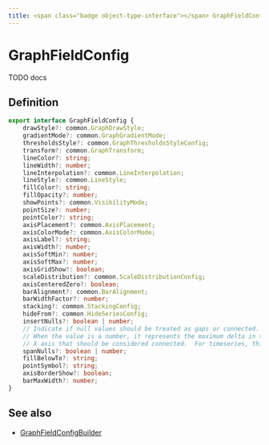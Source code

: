 ```yaml
---
title: <span class="badge object-type-interface"></span> GraphFieldConfig
---
```

# <span class="badge object-type-interface"></span> GraphFieldConfig

TODO docs

## Definition

```typescript
export interface GraphFieldConfig {
	drawStyle?: common.GraphDrawStyle;
	gradientMode?: common.GraphGradientMode;
	thresholdsStyle?: common.GraphThresholdsStyleConfig;
	transform?: common.GraphTransform;
	lineColor?: string;
	lineWidth?: number;
	lineInterpolation?: common.LineInterpolation;
	lineStyle?: common.LineStyle;
	fillColor?: string;
	fillOpacity?: number;
	showPoints?: common.VisibilityMode;
	pointSize?: number;
	pointColor?: string;
	axisPlacement?: common.AxisPlacement;
	axisColorMode?: common.AxisColorMode;
	axisLabel?: string;
	axisWidth?: number;
	axisSoftMin?: number;
	axisSoftMax?: number;
	axisGridShow?: boolean;
	scaleDistribution?: common.ScaleDistributionConfig;
	axisCenteredZero?: boolean;
	barAlignment?: common.BarAlignment;
	barWidthFactor?: number;
	stacking?: common.StackingConfig;
	hideFrom?: common.HideSeriesConfig;
	insertNulls?: boolean | number;
	// Indicate if null values should be treated as gaps or connected.
	// When the value is a number, it represents the maximum delta in the
	// X axis that should be considered connected.  For timeseries, this is milliseconds
	spanNulls?: boolean | number;
	fillBelowTo?: string;
	pointSymbol?: string;
	axisBorderShow?: boolean;
	barMaxWidth?: number;
}

```
## See also

 * <span class="badge builder"></span> [GraphFieldConfigBuilder](./builder-GraphFieldConfigBuilder.md)

